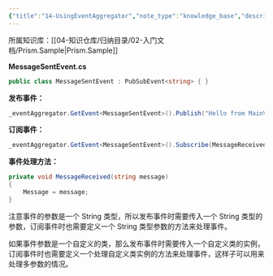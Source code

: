 ```yaml
---
{"title":"14-UsingEventAggregator","note_type":"knowledge_base","description":"事件聚合器的使用方法","tags":["样例代码","Prism","WPF"],"create_time":"2024-07-29","update_time":"2025-02-19","dg-home":false,"dg-publish":true,"aliase":null,"root":"Prism.Sample","permalink":"/04-知识仓库/知识单元/02-入门文档/Prism.Sample/14-UsingEventAggregator/","dgPassFrontmatter":true,"noteIcon":"","created":"2024-07-29","updated":"2025-02-19"}
---
```



所属知识库：[[04-知识仓库/归纳目录/02-入门文档/Prism.Sample\|Prism.Sample]]

**MessageSentEvent.cs**

```csharp
public class MessageSentEvent : PubSubEvent<string> { }
```

**发布事件：**

```csharp
_eventAggregator.GetEvent<MessageSentEvent>().Publish("Hello from MainViewModel");
```

**订阅事件：**

```csharp
_eventAggregator.GetEvent<MessageSentEvent>().Subscribe(MessageReceived);
```

**事件处理方法：**

```csharp
private void MessageReceived(string message)
{
    Message = message;
}
```

注意事件的参数是一个 String 类型，所以发布事件时需要传入一个 String 类型的参数，订阅事件时也需要定义一个 String 类型参数的方法来处理事件。

如果事件参数是一个自定义的类，那么发布事件时需要传入一个自定义类的实例，订阅事件时也需要定义一个处理自定义类实例的方法来处理事件，这样子可以用来处理多参数的情况。
